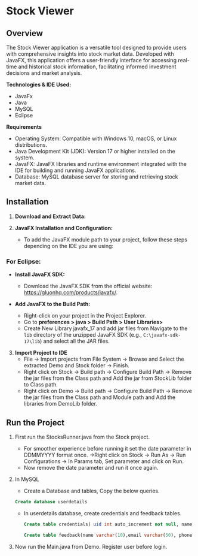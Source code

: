 # Stock Viewer

## Overview 

The Stock Viewer application is a versatile tool designed to provide users with
comprehensive insights into stock market data. Developed with JavaFX, this application
offers a user-friendly interface for accessing real-time and historical stock information,
facilitating informed investment decisions and market analysis.


**Technologies & IDE Used:**
- JavaFx
- Java
- MySQL
- Eclipse

**Requirements**

- Operating System: Compatible with Windows 10, macOS, or Linux distributions.
- Java Development Kit (JDK): Version 17 or higher installed on the system.
- JavaFX: JavaFX libraries and runtime environment integrated with the IDE for building and running JavaFX applications.
- Database: MySQL database server for storing and retrieving stock market data.

## Installation

1. **Download and Extract Data:**
    
2. **JavaFX Installation and Configuration:**
   - To add the JavaFX module path to your project, follow these steps depending on the IDE you are using:
 
### **For Eclipse:**
 
- **Install JavaFX SDK:**
   - Download the JavaFX SDK from the official website: https://gluonhq.com/products/javafx/.
 
- **Add JavaFX to the Build Path:**
   - Right-click on your project in the Project Explorer.
   - Go to **preferences > java > Build Path > User Libraries>**
   - Create New Library javafx_17 and add jar files from Navigate to the `lib` directory of the unzipped JavaFX SDK (e.g., `C:\javafx-sdk-17\lib`) and select all the JAR files.
 
3. **Import Project to IDE**
    - File -> Import projects from File System -> Browse and Select the extracted Demo and Stock folder -> Finish.
    - Right click on Stock -> Build path -> Configure Build Path -> Remove the jar files from the Class path and Add the jar from StockLib folder to Class path.
    - Right click on Demo -> Build path -> Configure Build Path -> Remove the jar files from the Class path and Module path and Add the libraries from DemoLib folder.

## Run the Project

1. First run the StocksRunner.java from the Stock project.
   - For smoother experience before running it set the date parameter in DDMMYYYY format once.
     ->Right click on Stock -> Run As -> Run Configurations -> In Params tab, Set parameter and click on Run.
   - Now remove the date parameter and run it once again.

2. In MySQL
   - Create a Database and tables, Copy the below queries.
    ```sql
    Create database userdetails
    ```
   - In userdetails database, create credentials and feedback tables.
     ```sql
     Create table credentials( uid int auto_increment not null, name varchar(10), password varchar(20), phone varchar(20), PRIMARY KEY(uid));
     ```
     ```sql
     Create table feedback(name varchar(10),email varchar(50), phone varchar(20), comments varchar(255));
     ```

3. Now run the Main.java from Demo. Register user before login.
